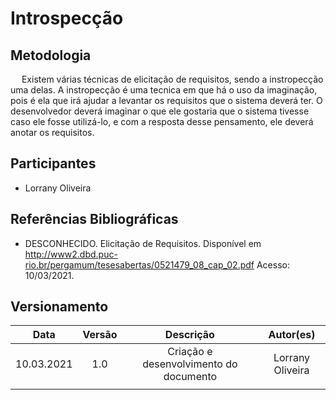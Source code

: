 # Introspecção

## Metodologia

<p>&emsp; Existem várias técnicas de elicitação de requisitos, sendo a instropecção uma delas. A instropecção é uma tecnica em que há o uso da imaginação, pois é ela que irá ajudar a levantar os requisitos que o sistema deverá ter. O desenvolvedor deverá imaginar o que ele gostaria que o sistema tivesse caso ele fosse utilizá-lo, e com a resposta desse pensamento, ele deverá anotar os requisitos. </p>


## Participantes
- Lorrany Oliveira


## Referências Bibliográficas
- DESCONHECIDO. Elicitação de Requisitos. Disponível em <http://www2.dbd.puc-rio.br/pergamum/tesesabertas/0521479_08_cap_02.pdf> Acesso: 10/03/2021.

## Versionamento
|   Data   | Versão |        Descrição        |            Autor(es)           |
| :------: | :----: | :---------------------: | :----------------------------: |
|10.03.2021|   1.0  |Criação e desenvolvimento do documento|Lorrany Oliveira|
|          |        |                         |                                |
